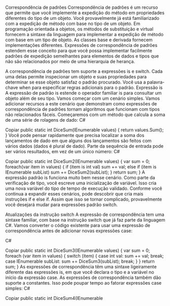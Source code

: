 ﻿Correspondência de padrões
Correspondência de padrões é um recurso que permite que você implemente a expedição do método em propriedades diferentes do tipo de um objeto. Você provavelmente já está familiarizado com a expedição de método com base no tipo de um objeto. Em programação orientada a objetos, os métodos de substituição e virtual fornecem a sintaxe da linguagem para implementar a expedição de método com base em um tipo de objeto. As classes base e derivada fornecem implementações diferentes. Expressões de correspondência de padrões estendem esse conceito para que você possa implementar facilmente padrões de expedição semelhantes para elementos de dados e tipos que não são relacionados por meio de uma hierarquia de herança.

A correspondência de padrões tem suporte a expressões is e switch. Cada uma delas permite inspecionar um objeto e suas propriedades para determinar se esse objeto satisfaz o padrão procurado. Você usa a palavra-chave when para especificar regras adicionais para o padrão.
Expressão is
A expressão de padrão is estende o operador familiar is para consultar um objeto além de seu tipo.
Vamos começar com um cenário simples. Vamos adicionar recursos a este cenário que demonstram como expressões de correspondência de padrões tornam algoritmos que funcionam com tipos não relacionados fáceis. Começaremos com um método que calcula a soma de uma série de rolagens de dado:
C#

Copiar
public static int DiceSum(IEnumerable<int> values)
{
    return values.Sum();
}
Você pode pensar rapidamente que precisa localizar a soma dos lançamentos de dado em que alguns dos lançamentos são feitos com vários dados (dados é plural de dado). Parte da sequência de entrada pode ser vários resultados, em vez de um único número:
C#

Copiar
public static int DiceSum2(IEnumerable<object> values)
{
    var sum = 0;
    foreach(var item in values)
    {
        if (item is int val)
            sum += val;
        else if (item is IEnumerable<object> subList)
            sum += DiceSum2(subList);
    }
    return sum;
}
A expressão padrão is funciona muito bem nesse cenário. Como parte da verificação de tipo, você escreve uma inicialização de variável. Isso cria uma nova variável do tipo de tempo de execução validado.
Conforme você continua a expandir esses cenários, pode descobrir que cria mais instruções if e else if. Assim que isso se tornar complicado, provavelmente você desejará mudar para expressões padrão switch.

Atualizações da instrução switch
A expressão de correspondência tem uma sintaxe familiar, com base na instrução switch que já faz parte da linguagem C#. Vamos converter o código existente para usar uma expressão de correspondência antes de adicionar novas expressões case:

C#

Copiar
public static int DiceSum3(IEnumerable<object> values)
{
    var sum = 0;
    foreach (var item in values)
    {
        switch (item)
        {
            case int val:
                sum += val;
                break;
            case IEnumerable<object> subList:
                sum += DiceSum3(subList);
                break;
        }
    }
    return sum;
}
As expressões de correspondência têm uma sintaxe ligeiramente diferente das expressões is, em que você declara o tipo e a variável no início da expressão case.
As expressões de correspondência também dão suporte a constantes. Isso pode poupar tempo ao fatorar expressões case simples:
C#

Copiar
public static int DiceSum4(IEnumerable<object> values)
{
    var sum = 0;
    foreach (var item in values)
    {
        switch (item)
        {
            case 0:
                break;
            case int val:
                sum += val;
                break;
            case IEnumerable<object> subList when subList.Any():
                sum += DiceSum4(subList);
                break;
            case IEnumerable<object> subList:
                break;
            case null:
                break;
            default:
                throw new InvalidOperationException("unknown item type");
        }
    }
    return sum;
}
O código acima adiciona expressões case de 0 como um case especial de int e null como um case especial quando não há nenhuma entrada. Isso demonstra um novo recurso importante em expressões de padrão switch: a ordem das expressões case agora importa. O case 0 deve aparecer antes do case int geral. Caso contrário, o primeiro padrão a ser correspondido seria o case int, mesmo quando o valor fosse 0. Se você acidentalmente ordenar expressões de correspondência de forma que uma expressão posterior já tenha sido tratada, o compilador sinalizará isso e gerará um erro.
Esse mesmo comportamento habilita o case especial para uma sequência de entrada vazia. Você pode ver que o case de um item IEnumerable que tem elementos deve aparecer antes do case IEnumerable geral.
Esta versão também adicionou um case default. O case default sempre é avaliado por último, independentemente da ordem em que ele aparece na origem. Por esse motivo, a convenção é colocar o case default por último.
Por fim, vamos adicionar um último case para um novo estilo de dado. Alguns jogos usam dados de percentil para representar intervalos maiores de números.

Observação

Dois dados de percentil de 10 faces podem representar todos os números de 0 a 99. Um dado tem os lados rotulados como 00, 10, 20,... 90. O outro dado tem os lados rotulados como 0, 1, 2,... 9. Some os valores dos dois dados e você pode obter todos os números de 0 a 99.
Para adicionar esse tipo de dado à sua coleção, primeiro defina um tipo para representar os dados do percentil. A propriedade TensDigit armazena valores 0, 10, 20, até 90:
C#

Copiar
public struct PercentileDice
{
    public int OnesDigit { get; }
    public int TensDigit { get; }

    public PercentileDice(int tensDigit, int onesDigit)
    {
        this.OnesDigit = onesDigit;
        this.TensDigit = tensDigit;
    }
}
Em seguida, adicione uma expressão de correspondência case para o novo tipo:
C#

Copiar
public static int DiceSum5(IEnumerable<object> values)
{
    var sum = 0;
    foreach (var item in values)
    {
        switch (item)
        {
            case 0:
                break;
            case int val:
                sum += val;
                break;
            case PercentileDice dice:
                sum += dice.TensDigit + dice.OnesDigit;
                break;
            case IEnumerable<object> subList when subList.Any():
                sum += DiceSum5(subList);
                break;
            case IEnumerable<object> subList:
                break;
            case null:
                break;
            default:
                throw new InvalidOperationException("unknown item type");
        }
    }
    return sum;
}
A nova sintaxe para expressões de correspondência de padrões torna mais fácil criar algoritmos de expedição com base no tipo de um objeto ou outras propriedades, usando uma sintaxe clara e concisa. Expressões de correspondência de padrões permitem esses constructos em tipos de dados que não são relacionados por herança.
Você pode aprender mais sobre a correspondência de padrões no tópico dedicado à correspondência de padrões no C#.